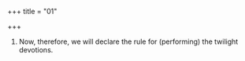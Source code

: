 +++
title = "01"

+++
1. Now, therefore, we will declare the rule for (performing) the twilight devotions.
